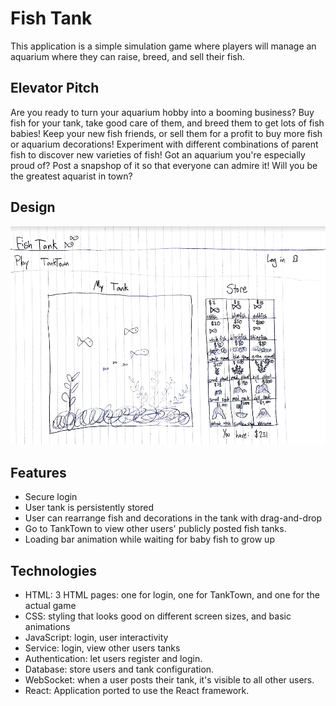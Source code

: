 # Fish Tank
This application is a simple simulation game where players will manage an aquarium where they can raise, breed, and sell their fish. 

## Elevator Pitch
Are you ready to turn your aquarium hobby into a booming business? Buy fish for your tank, take good care of them, and breed them to get lots of fish babies! Keep your new fish friends, or sell them for a profit to buy more fish or aquarium decorations! Experiment with different combinations of parent fish to discover new varieties of fish! Got an aquarium you're especially proud of? Post a snapshop of it so that everyone can admire it! Will you be the greatest aquarist in town? 

## Design
![fish tank design draft](https://github.com/sadietayler/startup/blob/main/fish%20tank.png)

## Features
- Secure login
- User tank is persistently stored
- User can rearrange fish and decorations in the tank with drag-and-drop
- Go to TankTown to view other users' publicly posted fish tanks. 
- Loading bar animation while waiting for baby fish to grow up

## Technologies
- HTML: 3 HTML pages: one for login, one for TankTown, and one for the actual game
- CSS: styling that looks good on different screen sizes, and basic animations
- JavaScript: login, user interactivity
- Service: login, view other users tanks
- Authentication: let users register and login.
- Database: store users and tank configuration. 
- WebSocket: when a user posts their tank, it's visible to all other users.
- React: Application ported to use the React framework. 
